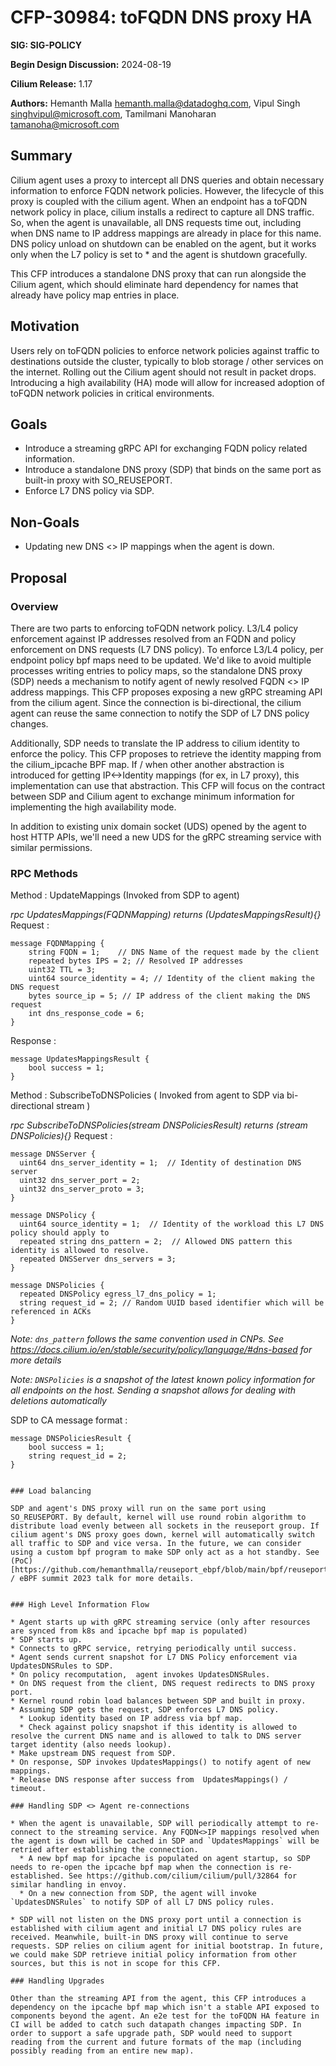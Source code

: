 # CFP-30984: toFQDN DNS proxy HA

**SIG: SIG-POLICY**

**Begin Design Discussion:** 2024-08-19

**Cilium Release:** 1.17

**Authors:** Hemanth Malla <hemanth.malla@datadoghq.com>, Vipul Singh <singhvipul@microsoft.com>, Tamilmani Manoharan <tamanoha@microsoft.com>

## Summary

Cilium agent uses a proxy to intercept all DNS queries and obtain necessary information to enforce FQDN network policies. However, the lifecycle of this proxy is coupled with the cilium agent. When an endpoint has a toFQDN network policy in place, cilium installs a redirect to capture all DNS traffic. So, when the agent is unavailable, all DNS requests time out, including when DNS name to IP address mappings are already in place for this name. DNS policy unload on shutdown can be enabled on the agent, but it works only when the L7 policy is set to * and the agent is shutdown gracefully.

This CFP introduces a standalone DNS proxy that can run alongside the Cilium agent, which should eliminate hard dependency for names that already have policy map entries in place.

## Motivation

Users rely on toFQDN policies to enforce network policies against traffic to destinations outside the cluster, typically to blob storage / other services on the internet. Rolling out the Cilium agent should not result in packet drops. Introducing a high availability (HA) mode will allow for increased adoption of toFQDN network policies in critical environments.

## Goals

* Introduce a streaming gRPC API for exchanging FQDN policy related information.
* Introduce a standalone DNS proxy (SDP) that binds on the same port as built-in proxy with SO_REUSEPORT.
* Enforce L7 DNS policy via SDP.

## Non-Goals

* Updating new DNS <> IP mappings when the agent is down.

## Proposal

### Overview

There are two parts to enforcing toFQDN network policy. L3/L4 policy enforcement against IP addresses resolved from an FQDN and policy enforcement on DNS requests (L7 DNS policy). To enforce L3/L4 policy, per endpoint policy bpf maps need to be updated. We'd like to avoid multiple processes writing entries to policy maps, so the standalone DNS proxy (SDP) needs a mechanism to notify agent of newly resolved FQDN <> IP address mappings. This CFP proposes exposing a new gRPC streaming API from the cilium agent. Since the connection is bi-directional, the cilium agent can reuse the same connection to notify the SDP of L7 DNS policy changes.

Additionally, SDP needs to translate the IP address to cilium identity to enforce the policy. This CFP proposes to retrieve the identity mapping from the cilium_ipcache BPF map. If / when other another abstraction is introduced for getting IP<->Identity mappings (for ex, in L7 proxy), this implementation can use that abstraction. This CFP will focus on the contract between SDP and Cilium agent to exchange minimum information for implementing the high availability mode.

In addition to existing unix domain socket (UDS) opened by the agent to host HTTP APIs, we'll need a new UDS for the gRPC streaming service with similar permissions. 

### RPC Methods

Method : UpdateMappings (Invoked from SDP to agent)

_rpc UpdatesMappings(FQDNMapping) returns (UpdatesMappingsResult){}_
Request :
```
message FQDNMapping {
    string FQDN = 1;    // DNS Name of the request made by the client
    repeated bytes IPS = 2; // Resolved IP addresses
    uint32 TTL = 3;
    uint64 source_identity = 4; // Identity of the client making the DNS request
    bytes source_ip = 5; // IP address of the client making the DNS request
    int dns_response_code = 6;
}
```
Response :
```
message UpdatesMappingsResult {
    bool success = 1;
}
```

Method : SubscribeToDNSPolicies ( Invoked from agent to SDP via bi-directional stream )

_rpc SubscribeToDNSPolicies(stream DNSPoliciesResult) returns (stream DNSPolicies){}_
Request :
```
message DNSServer {
  uint64 dns_server_identity = 1;  // Identity of destination DNS server
  uint32 dns_server_port = 2;
  uint32 dns_server_proto = 3;
}

message DNSPolicy {
  uint64 source_identity = 1;  // Identity of the workload this L7 DNS policy should apply to
  repeated string dns_pattern = 2;  // Allowed DNS pattern this identity is allowed to resolve.
  repeated DNSServer dns_servers = 3;
}

message DNSPolicies {
  repeated DNSPolicy egress_l7_dns_policy = 1;
  string request_id = 2; // Random UUID based identifier which will be referenced in ACKs
}

```

*Note: `dns_pattern` follows the same convention used in CNPs. See https://docs.cilium.io/en/stable/security/policy/language/#dns-based for more details*

*Note: `DNSPolicies` is a snapshot of the latest known policy information for all endpoints on the host. Sending a snapshot allows for dealing with deletions automatically*

SDP to CA message format :
```
message DNSPoliciesResult {
    bool success = 1;
    string request_id = 2;
}
```
```

### Load balancing

SDP and agent's DNS proxy will run on the same port using SO_REUSEPORT. By default, kernel will use round robin algorithm to distribute load evenly between all sockets in the reuseport group. If cilium agent's DNS proxy goes down, kernel will automatically switch all traffic to SDP and vice versa. In the future, we can consider using a custom bpf program to make SDP only act as a hot standby. See (PoC)[https://github.com/hemanthmalla/reuseport_ebpf/blob/main/bpf/reuseport_select.c] / eBPF summit 2023 talk for more details.


### High Level Information Flow

* Agent starts up with gRPC streaming service (only after resources are synced from k8s and ipcache bpf map is populated)
* SDP starts up.
* Connects to gRPC service, retrying periodically until success.
* Agent sends current snapshot for L7 DNS Policy enforcement via UpdatesDNSRules to SDP.
* On policy recomputation,  agent invokes UpdatesDNSRules.
* On DNS request from the client, DNS request redirects to DNS proxy port.
* Kernel round robin load balances between SDP and built in proxy.
* Assuming SDP gets the request, SDP enforces L7 DNS policy.
  * Lookup identity based on IP address via bpf map.
  * Check against policy snapshot if this identity is allowed to resolve the current DNS name and is allowed to talk to DNS server target identity (also needs lookup).
* Make upstream DNS request from SDP.
* On response, SDP invokes UpdatesMappings() to notify agent of new mappings.
* Release DNS response after success from  UpdatesMappings() / timeout.

### Handling SDP <> Agent re-connections

* When the agent is unavailable, SDP will periodically attempt to re-connect to the streaming service. Any FQDN<>IP mappings resolved when the agent is down will be cached in SDP and `UpdatesMappings` will be retried after establishing the connection.
  * A new bpf map for ipcache is populated on agent startup, so SDP needs to re-open the ipcache bpf map when the connection is re-established. See https://github.com/cilium/cilium/pull/32864 for similar handling in envoy.
  * On a new connection from SDP, the agent will invoke `UpdatesDNSRules` to notify SDP of all L7 DNS policy rules.

* SDP will not listen on the DNS proxy port until a connection is established with cilium agent and initial L7 DNS policy rules are received. Meanwhile, built-in DNS proxy will continue to serve requests. SDP relies on cilium agent for initial bootstrap. In future, we could make SDP retrieve initial policy information from other sources, but this is not in scope for this CFP.

### Handling Upgrades

Other than the streaming API from the agent, this CFP introduces a dependency on the ipcache bpf map which isn't a stable API exposed to components beyond the agent. An e2e test for the toFQDN HA feature in CI will be added to catch such datapath changes impacting SDP. In order to support a safe upgrade path, SDP would need to support reading from the current and future formats of the map (including possibly reading from an entire new map).
